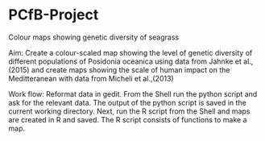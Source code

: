 # PCfB-Project
Colour maps showing genetic diversity of seagrass

Aim: Create a colour-scaled map showing the level of genetic diversity of different populations of Posidonia oceanica using data from Jahnke et al., (2015) and create maps showing the scale of human impact on the Meditteranean with data from Micheli et al.,(2013)

Work flow: Reformat data in gedit. From the Shell run the python script and ask for the relevant data. The output of the python script is saved in the current working directory. Next, run the R script from the Shell and maps are created in R and saved. The R script consists of functions to make a map. 








  
  
